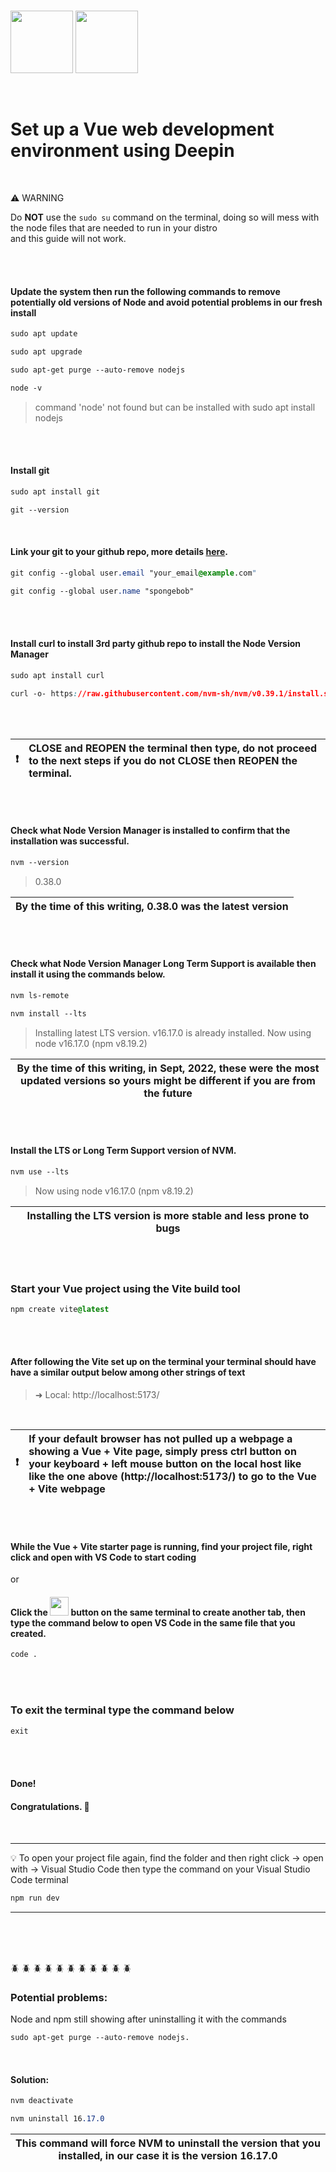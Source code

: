 <br />
<p float="left">
<img src="https://user-images.githubusercontent.com/42762293/191895178-349dce0b-2f58-4edb-8494-575e98ac8a7d.svg" width="100" height="100"> <img src="https://user-images.githubusercontent.com/42762293/191897198-d3dc5a76-ae9b-46f8-bf33-087f6f27e591.svg" width="100" height="100">
</p>


<br />


# Set up a Vue web development environment using Deepin

<br />

 :warning: WARNING          


Do **NOT** use the ```sudo su``` command on the terminal, doing so will mess with the node files that are needed to run in your distro
<br>
and this guide will not work.


<br />
<br />

#### Update the system then run the following commands to remove potentially old versions of Node and avoid potential problems in our fresh install

```css
sudo apt update
```

```css
sudo apt upgrade
```

```css
sudo apt-get purge --auto-remove nodejs
```

```css
node -v
```

 > command 'node' not found but can be installed with sudo apt install nodejs


<br />
<br />


#### Install git
```css
sudo apt install git
```

```css
git --version
```

<br />

#### Link your git to your github repo, more details [here](https://www.atlassian.com/git/tutorials/setting-up-a-repository/git-config).

```css
git config --global user.email "your_email@example.com"
```

```css
git config --global user.name "spongebob"
```


<br />
<br />

#### Install curl to install 3rd party github repo to install the Node Version Manager

```css
sudo apt install curl
```

```css
curl -o- https://raw.githubusercontent.com/nvm-sh/nvm/v0.39.1/install.sh | bash
```



<br />
<br />



| :exclamation:    | CLOSE and REOPEN the terminal then type, do not proceed to the next steps if you do not CLOSE then REOPEN the terminal.|
|---------------|:------------------------|

<br />
<br />

#### Check what Node Version Manager is installed to confirm that the installation was successful.
```css
nvm --version
```

> 0.38.0

| By the time of this writing, 0.38.0 was the latest version  |
|-----------------------------------------|

<br />
<br />



#### Check what Node Version Manager Long Term Support is available then install it using the commands below.
```css
nvm ls-remote
```

```css
nvm install --lts
```

> Installing latest LTS version.
> v16.17.0 is already installed.
> Now using node v16.17.0 (npm v8.19.2)


| By the time of this writing, in Sept, 2022, these were the most updated versions so yours might be different if you are from the future |
|-----------------------------------------|

<br />
<br />

#### Install the LTS or Long Term Support version of NVM.

```css
nvm use --lts
```

> Now using node v16.17.0 (npm v8.19.2)

| Installing the LTS version is more stable and less prone to bugs |
|-----------------------------------------|

<br />
<br />


### Start your Vue project using the Vite build tool
```css
npm create vite@latest
```
<br />
<br />

#### After following the Vite set up on the terminal your terminal should have have a similar output below among other strings of text

> ➜ Local: http://localhost:5173/

<br />

   


| :exclamation:    | If your default browser has not pulled up a webpage a showing a Vue + Vite page, simply press ctrl button on your keyboard + left mouse button on the local host like like the one above (http://localhost:5173/) to go to the Vue + Vite webpage|
|---------------|:------------------------|

<br />
<br />

#### While the Vue + Vite starter page is running, find your project file, right click and open with VS Code to start coding

or

#### Click the  <img src="https://user-images.githubusercontent.com/42762293/191899713-7d986d32-8779-4d87-9f5c-f65528e75a90.svg" width="30" height="30">    button on the same terminal to create another tab, then type the command below to open VS Code in the same file that you created.
```css
code .
```
<br />
<br />

### To exit the terminal type the command below
```css
exit
```
<br />
<br />

#### Done!
#### Congratulations. :tada:

#### 

<br />

***


:bulb:    To open your project file again, find the folder and then right click -> open with -> Visual Studio Code then type the command
on your Visual Studio Code terminal

```css
npm run dev
``` 
***
<br />
<br />
<br />

:beetle: :beetle: :beetle: :beetle: :beetle: :beetle: :beetle: :beetle: :beetle: :beetle: :beetle:
### Potential problems: 

Node and npm still showing after uninstalling it with the commands 

 ```css
sudo apt-get purge --auto-remove nodejs.
```
<br />

#### Solution: 
```css
nvm deactivate
```
```css
nvm uninstall 16.17.0 
```
| This command will force NVM to uninstall the version that you installed, in our case it is the version 16.17.0|
|-----------------------------------------|
